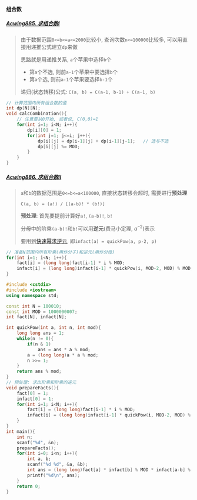 #### 组合数

##### [Acwing885. 求组合数I](/acwing/Section%204/5_%E6%B1%82%E7%BB%84%E5%90%88%E6%95%B0I.cpp)

> 由于数据范围`0<=b<=a<=2000`比较小, 查询次数`n<=100000`比较多, 可以用直接用递推公式建立`dp`来做
> 
> 思路就是用递推关系, `a`个苹果中选择`b`个
> 
> - 第`a`个不选, 则前`a-1`个苹果中要选择`b`个
> - 第`a`个选, 则前`a-1`个苹果要选择`b-1`个
>
> 递归(状态转移)公式: `C(a, b) = C(a-1, b-1) + C(a-1, b)`

```CPP
// 计算范围内所有组合数的值
int dp[N][N];
void calcCombination(){
    // 注意要从0开始, 或者说, C(0,0)=1
    for(int i=1; i<N; i++){
        dp[i][0] = 1;
        for(int j=1; j<=i; j++){
            dp[i][j] = dp[i-1][j] + dp[i-1][j-1];   // 选与不选
            dp[i][j] %= MOD;
        }
    }
}
```

##### [Acwing886. 求组合数II](/acwing/Section%204/5_%E6%B1%82%E7%BB%84%E5%90%88%E6%95%B0II.cpp)

> `a`和`b`的数据范围是`0<=b<=a<100000`, 直接状态转移会超时, 需要进行**预处理**
> 
> `C(a, b) = (a!) / [(a-b)! * (b!)]`
> 
> **预处理**: 首先要提前计算好`a!`, `(a-b)!`, `b!`
> 
> 分母中的阶乘`(a-b)!`和`b!`可以用**逆元**(费马小定理, $a^{-2}$)表示
> 
> 要用到[快速幂求逆元](/acwing/Section%204/Acwing%20-%20%E5%BF%AB%E9%80%9F%E5%B9%82.md), 即`infact(a) = quickPow(a, p-2, p)`

```CPP
// 准备N范围内所有阶乘(用作分子)和逆元(用作分母)
for(int i=1; i<N; i++){
    fact[i] = (long long)fact[i-1] * i % MOD;
    infact[i] = (long long)infact[i-1] * quickPow(i, MOD-2, MOD) % MOD;
}
```

```CPP
#include <cstdio>
#include <iostream>
using namespace std;

const int N = 100010;
const int MOD = 1000000007;
int fact[N], infact[N];

int quickPow(int a, int n, int mod){
    long long ans = 1;
    while(n != 0){
        if(n & 1)
            ans = ans * a % mod;
        a = (long long)a * a % mod;
        n >>= 1;
    }
    return ans % mod;
}
// 预处理: 求出阶乘和阶乘的逆元
void prepareFacts(){
    fact[0] = 1;
    infact[0] = 1;
    for(int i=1; i<N; i++){
        fact[i] = (long long)fact[i-1] * i % MOD;
        infact[i] = (long long)infact[i-1] * quickPow(i, MOD-2, MOD) % MOD;
    }
}
int main(){
    int n;
    scanf("%d", &n);
    prepareFacts();
    for(int i=0; i<n; i++){
        int a, b;
        scanf("%d %d", &a, &b);
        int ans = (long long)fact[a] * infact[b] % MOD * infact[a-b] % MOD;
        printf("%d\n", ans);
    }
    return 0;
}
```